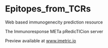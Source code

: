 # Epitopes_from_TCRs
Web based immunogenecity prediction resource


The Immunoresponse METa pRedicTICion server 

Preview available at www.imetric.io 
